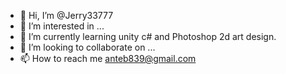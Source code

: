 - 👋 Hi, I’m @Jerry33777
- 👀 I’m interested in ...
- 🌱 I’m currently learning unity c# and Photoshop 2d art design.
- 💞️ I’m looking to collaborate on ...
- 📫 How to reach me anteb839@gmail.com

<!---
Jerry33777/Jerry33777 is a ✨ special ✨ repository because its `README.md` (this file) appears on your GitHub profile.
You can click the Preview link to take a look at your changes.
--->
